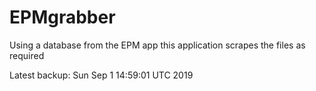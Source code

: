 # EPMgrabber
Using a database from the EPM app this application scrapes the files as required


Latest backup: Sun Sep 1 14:59:01 UTC 2019
